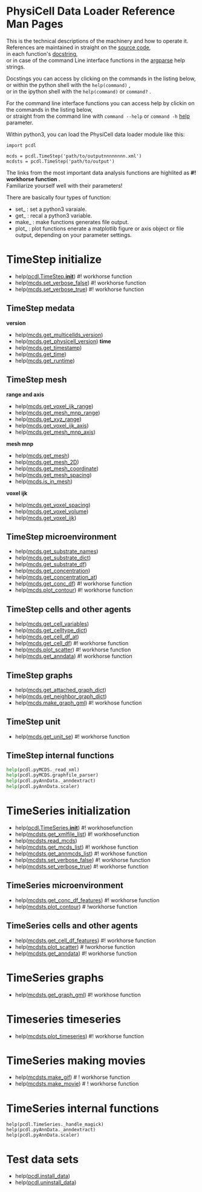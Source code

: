 # PhysiCell Data Loader Reference Man Pages

This is the technical descriptions of the machinery and how to operate it.\
References are maintained in straight on the [source code](https://github.com/elmbeech/physicelldataloader/tree/master/pcdl), \
in each function's [docstring](https://en.wikipedia.org/wiki/Docstring), \
or in case of the command Line interface functions in the [argparse](https://docs.python.org/3/library/argparse.html) help strings.

Docstings you can access by clicking on the commands in the listing below, \
or within the python shell with the `help(command)` , \
or in the ipython shell with the `help(command)` or `command?` .

For the command line interface functions you can access help by clickin on the commands in the listing below, \
or straight from the command line with `command --help` or `command -h` [help](https://en.wikipedia.org/wiki/Help!) parameter.


Within python3, you can load the PhysiCell data loader module like this:
```python3
import pcdl

mcds = pcdl.TimeStep('path/to/outputnnnnnnnn.xml')
mcdsts = pcdl.TimeStep('path/to/output')
```

The links from the most important data analysis functions are highlited as **#! workhorse function** . \
Familiarize yourself well with their parameters!

There are basically four types of function:
+ set_ : set a python3 varaiale.
+ get_ : recal a python3 variable.
+ make_ : make functions generates file output.
+ plot_ : plot functions enerate a matplotlib figure or axis object or file output, depending on your parameter settings.


# TimeStep initialize
+ help([pcdl.TimeStep.__init__](https://github.com/elmbeech/physicelldataloader/tree/master/man/docstring/mcds.__init__.md))  #! workhorse function
+ help([mcds.set_verbose_false](https://github.com/elmbeech/physicelldataloader/tree/master/man/docstring/mcds.set_verbose_false.md)) #! workhorse function
+ help([mcds.set_verbose_true](https://github.com/elmbeech/physicelldataloader/tree/master/man/docstring/mcds.set_verbose_true.md)) #! workhorse function


## TimeStep medata
**version**
+ help([mcds.get_multicellds_version](https://github.com/elmbeech/physicelldataloader/tree/master/man/docstring/mcds.get_multicellds_version.md))
+ help([mcds.get_physicell_version](https://github.com/elmbeech/physicelldataloader/tree/master/man/docstring/mcds.get_physicell_version.md))
**time**
+ help([mcds.get_timestamp](https://github.com/elmbeech/physicelldataloader/tree/master/man/docstring/mcds.get_timestamp.md))
+ help([mcds.get_time](https://github.com/elmbeech/physicelldataloader/tree/master/man/docstring/mcds.get_time.md))
+ help([mcds.get_runtime](https://github.com/elmbeech/physicelldataloader/tree/master/man/docstring/mcds.get_runtime.md))


## TimeStep mesh

**range and axis**
+ help([mcds.get_voxel_ijk_range](https://github.com/elmbeech/physicelldataloader/tree/master/man/docstring/mcds.get_voxel_ijk_range.md))
+ help([mcds.get_mesh_mnp_range](https://github.com/elmbeech/physicelldataloader/tree/master/man/docstring/mcds.get_mesh_spacing.md))
+ help([mcds.get_xyz_range](https://github.com/elmbeech/physicelldataloader/tree/master/man/docstring/mcds.get_xyz_range.md))
+ help([mcds.get_voxel_ijk_axis](https://github.com/elmbeech/physicelldataloader/tree/master/man/docstring/mcds.get_voxel_ijk_axis.md))
+ help([mcds.get_mesh_mnp_axis](https://github.com/elmbeech/physicelldataloader/tree/master/man/docstring/mcds.get_mesh_mnp_axis.md))

**mesh mnp**
+ help([mcds.get_mesh](https://github.com/elmbeech/physicelldataloader/tree/master/man/docstring/mcds.get_mesh.md))
+ help([mcds.get_mesh_2D](https://github.com/elmbeech/physicelldataloader/tree/master/man/docstring/mcds.get_mesh_2D.md))
+ help([mcds.get_mesh_coordinate](https://github.com/elmbeech/physicelldataloader/tree/master/man/docstring/mcds.get_mesh_coordinate.md))
+ help([mcds.get_mesh_spacing](https://github.com/elmbeech/physicelldataloader/tree/master/man/docstring/mcds.get_mesh_spacing.md))
+ help([mcds.is_in_mesh](https://github.com/elmbeech/physicelldataloader/tree/master/man/docstring/mcds.is_in_mesh.md))

**voxel ijk**
+ help([mcds.get_voxel_spacing](https://github.com/elmbeech/physicelldataloader/tree/master/man/docstring/mcds.get_voxel_spacing.md))
+ help([mcds.get_voxel_volume](https://github.com/elmbeech/physicelldataloader/tree/master/man/docstring/mcds.get_voxel_volume.md))
+ help([mcds.get_voxel_ijk](https://github.com/elmbeech/physicelldataloader/tree/master/man/docstring/mcds.get_voxel_ijk.md))


## TimeStep microenvironment
+ help([mcds.get_substrate_names](https://github.com/elmbeech/physicelldataloader/tree/master/man/docstring/mcds.get_substrate_names.md))
+ help([mcds.get_substrate_dict](https://github.com/elmbeech/physicelldataloader/tree/master/man/docstring/mcds.get_substrate_dict.md))
+ help([mcds.get_substrate_df](https://github.com/elmbeech/physicelldataloader/tree/master/man/docstring/mcds.get_substrate_df.md))
+ help([mcds.get_concentration](https://github.com/elmbeech/physicelldataloader/tree/master/man/docstring/mcds.get_concentration.md))
+ help([mcds.get_concentration_at](https://github.com/elmbeech/physicelldataloader/tree/master/man/docstring/mcds.get_concentration_at.md))
+ help([mcds.get_conc_df](https://github.com/elmbeech/physicelldataloader/tree/master/man/docstring/mcds.get_conc_df.md))  #! workhorse function
+ help([mcds.plot_contour](https://github.com/elmbeech/physicelldataloader/tree/master/man/docstring/mcds.plot_contour.md))  #! workhorse function

## TimeStep cells and other agents
+ help([mcds.get_cell_variables](https://github.com/elmbeech/physicelldataloader/tree/master/man/docstring/mcds.get_cell_variables.md))
+ help([mcds.get_celltype_dict](https://github.com/elmbeech/physicelldataloader/tree/master/man/docstring/mcds.get_celltype_dict.md))
+ help([mcds.get_cell_df_at](https://github.com/elmbeech/physicelldataloader/tree/master/man/docstring/mcds.get_cell_df_at.md))
+ help([mcds.get_cell_df](https://github.com/elmbeech/physicelldataloader/tree/master/man/docstring/mcds.get_cell_df.md))  #! workhorse function
+ help([mcds.plot_scatter](https://github.com/elmbeech/physicelldataloader/tree/master/man/docstring/mcds.plot_scatter.md))  #! workhorse function
+ help([mcds.get_anndata](https://github.com/elmbeech/physicelldataloader/tree/master/man/docstring/mcds.get_anndata.md))  #! workhorse function

## TimeStep graphs
+ help([mcds.get_attached_graph_dict](https://github.com/elmbeech/physicelldataloader/tree/master/man/docstring/mcds.get_attached_graph_dict.md))
+ help([mcds.get_neighbor_graph_dict](https://github.com/elmbeech/physicelldataloader/tree/master/man/docstring/mcds.get_neighbor_graph_dict.md))
+ help([mcds.make_graph_gml](https://github.com/elmbeech/physicelldataloader/tree/master/man/docstring/mcds.make_graph_gml.md))  #! workhose function

## TimeStep unit
+ help([mcds.get_unit_se](https://github.com/elmbeech/physicelldataloader/tree/master/man/docstring/mcds.get_unit_se.md))  #! workhorse function

## TimeStep internal functions
```python
help(pcdl.pyMCDS._read_xml)
help(pcdl.pyMCDS.graphfile_parser)
help(pcdl.pyAnnData._anndextract)
help(pcdl.pyAnnData.scaler)
```

# TimeSeries initialization
+ help([pcdl.TimeSeries.__init__](https://github.com/elmbeech/physicelldataloader/tree/master/man/docstring/mcdsts.__init__.md)) #! workhosefunction
+ help([mcdsts.get_xmlfile_list](https://github.com/elmbeech/physicelldataloader/tree/master/man/docstring/mcdsts.get_xmlfile_list.md))  #! workhosefunction
+ help([mcdsts.read_mcds](https://github.com/elmbeech/physicelldataloader/tree/master/man/docstring/mcdsts.read_mcds.md))
+ help([mcdsts.get_mcds_list](https://github.com/elmbeech/physicelldataloader/tree/master/man/docstring/mcdsts.get_mcds_list.md))  #! workhose function
+ help([mcdsts.get_annmcds_list](https://github.com/elmbeech/physicelldataloader/tree/master/man/docstring/mcdsts.get_annmcds_list.md))  #! workhose function
+ help([mcdsts.set_verbose_false](https://github.com/elmbeech/physicelldataloader/tree/master/man/docstring/mcdsts.set_verbose_false.md)) #! workhorse function
+ help([mcdsts.set_verbose_true](https://github.com/elmbeech/physicelldataloader/tree/master/man/docstring/mcdsts.set_verbose_true.md)) #! workhorse function

## TimeSeries microenvironment
+ help([mcdsts.get_conc_df_features](https://github.com/elmbeech/physicelldataloader/tree/master/man/docstring/mcdsts.get_conc_df_features.md))  #! workhorse function
+ help([mcdsts.plot_contour](https://github.com/elmbeech/physicelldataloader/tree/master/man/docstring/mcds.plot_contour.md))  # !workhorse function

## TimeSeries cells and other agents
+ help([mcdsts.get_cell_df_features](https://github.com/elmbeech/physicelldataloader/tree/master/man/docstring/mcdsts.get_cell_df.md))  #! workhorse function
+ help([mcdsts.plot_scatter](https://github.com/elmbeech/physicelldataloader/tree/master/man/docstring/mcdsts.plot_scatter.md))  # !workhorse function
+ help([mcdsts.get_anndata](https://github.com/elmbeech/physicelldataloader/tree/master/man/docstring/mcdsts.get_anndata.md))  #! workhorse function

# TimeSeries graphs
+ help([mcdsts.get_graph_gml](https://github.com/elmbeech/physicelldataloader/tree/master/man/docstring/mcds.make_graph_gml.md))  #! workhose function

# Timeseries timeseries
+ help([mcdsts.plot_timeseries](https://github.com/elmbeech/physicelldataloader/tree/master/man/docstring/mcdsts.plot_timeseries.md))  #! workhorse function

# TimeSeries making movies
+ help([mcdsts.make_gif](https://github.com/elmbeech/physicelldataloader/tree/master/man/docstring/pcdl.make_gif.md))  # ! workhorse function
+ help([mcdsts.make_movie](https://github.com/elmbeech/physicelldataloader/tree/master/man/docstring/pcdl.make_movie.md))  # ! workhorse function

# TimeSeries internal functions
```
help(pcdl.TimeSeries._handle_magick)
help(pcdl.pyAnnData._anndextract)
help(pcdl.pyAnnData.scaler)
```

# Test data sets
+ help([pcdl.install_data](https://github.com/elmbeech/physicelldataloader/tree/master/man/docstring/pcdl.install_data))
+ help([pcdl.uninstall_data](https://github.com/elmbeech/physicelldataloader/tree/master/man/docstring/pcdl.uninstall_data))

